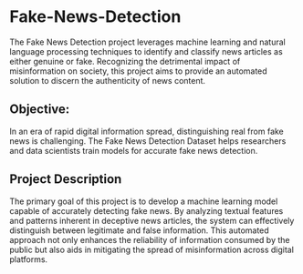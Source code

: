 
# Fake-News-Detection
The Fake News Detection project leverages machine learning and natural language processing techniques to identify and classify news articles as either genuine or fake. Recognizing the detrimental impact of misinformation on society, this project aims to provide an automated solution to discern the authenticity of news content.

## Objective:
In an era of rapid digital information spread, distinguishing real from fake news is challenging. The Fake News Detection Dataset helps researchers and data scientists train models for accurate fake news detection.

## Project Description

The primary goal of this project is to develop a machine learning model capable of accurately detecting fake news. By analyzing textual features and patterns inherent in deceptive news articles, the system can effectively distinguish between legitimate and false information. This automated approach not only enhances the reliability of information consumed by the public but also aids in mitigating the spread of misinformation across digital platforms.

